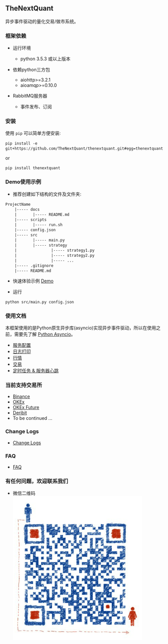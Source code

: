 
## TheNextQuant
异步事件驱动的量化交易/做市系统。


### 框架依赖

- 运行环境
	- python 3.5.3 或以上版本

- 依赖python三方包
	- aiohttp>=3.2.1
	- aioamqp>=0.10.0

- RabbitMQ服务器
    - 事件发布、订阅


### 安装
使用 `pip` 可以简单方便安装:
```text
pip install -e git+https://github.com/TheNextQuant/thenextquant.git#egg=thenextquant
```

or

```text
pip install thenextquant
```

### Demo使用示例

- 推荐创建如下结构的文件及文件夹:
```text
ProjectName
    |----- docs
    |       |----- README.md
    |----- scripts
    |       |----- run.sh
    |----- config.json
    |----- src
    |       |----- main.py
    |       |----- strategy
    |               |----- strategy1.py
    |               |----- strategy2.py
    |               |----- ...
    |----- .gitignore
    |----- README.md
```

- 快速体验示例
    [Demo](example)


- 运行
```text
python src/main.py config.json
```


### 使用文档

本框架使用的是Python原生异步库(asyncio)实现异步事件驱动，所以在使用之前，需要先了解 [Python Asyncio](https://docs.python.org/3/library/asyncio.html)。

- [服务配置](docs/configure/README.md)
- [日志打印](docs/others/logger.md)
- [行情](docs/market.md)
- [交易](docs/trade.md)
- [定时任务 & 服务器心跳](docs/others/tasks.md)


### 当前支持交易所
- [Binance](https://www.binance.com)
- [OKEx](https://www.okex.me/)
- [OKEx Future](https://www.okex.me/future/trade)
- [Deribit](https://www.deribit.com/)
- To be continued ...


### Change Logs
- [Change Logs](/docs/changelog.md)


### FAQ
- [FAQ](docs/faq.md)


### 有任何问题，欢迎联系我们

- 微信二维码  
![](docs/images/wx_qrcode.png)
